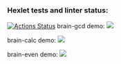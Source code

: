 ### Hexlet tests and linter status:
[![Actions Status](https://github.com/HardDuck69/python-project-49/workflows/hexlet-check/badge.svg)](https://github.com/HardDuck69/python-project-49/actions)
brain-gcd demo:
<a href="https://asciinema.org/a/gAigiXDz0r9uivMCXmf1H5w1p" target="_blank"><img src="https://asciinema.org/a/gAigiXDz0r9uivMCXmf1H5w1p.svg" /></a>


brain-calc demo:
<a href="https://asciinema.org/a/x3rxGJ7O2pvR3YThhfYPnlhXQ" target="_blank"><img src="https://asciinema.org/a/x3rxGJ7O2pvR3YThhfYPnlhXQ.svg" /></a>


brain-even demo:
<a href="https://asciinema.org/a/542386" target="_blank"><img src="https://asciinema.org/a/542386.svg" /></a>
